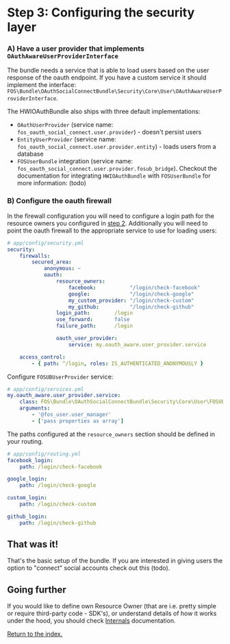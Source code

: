 Step 3: Configuring the security layer
======================================

### A) Have a user provider that implements `OAuthAwareUserProviderInterface`

The bundle needs a service that is able to load users based on the user
response of the oauth endpoint. If you have a custom service it should
implement the interface: `FOS\Bundle\OAuthSocialConnectBundle\Security\Core\User\OAuthAwareUserProviderInterface`.

The HWIOAuthBundle also ships with three default implementations:

- `OAuthUserProvider` (service name: `fos_oauth_social_connect.user.provider`) - doesn't persist users
- `EntityUserProvider` (service name: `fos_oauth_social_connect.user.provider.entity`) - loads users from a database
- `FOSUserBundle` integration  (service name: `fos_oauth_social_connect.user.provider.fosub_bridge`). Checkout the documentation for integrating
  `HWIOAuthBundle` with `FOSUserBundle` for more information: (todo)

### B) Configure the oauth firewall

In the firewall configuration you will need to configure a login path for the
resource owners you configured in [step 2](https://github.com/hwi/HWIOAuthBundle/blob/master/Resources/doc/2-configuring_resource_owners.md).
Additionally you will need to point the oauth firewall to the appropriate service to use for loading users:

```yaml
# app/config/security.yml
security:
    firewalls:
        secured_area:
            anonymous: ~
            oauth:
                resource_owners:
                    facebook:           "/login/check-facebook"
                    google:             "/login/check-google"
                    my_custom_provider: "/login/check-custom"
                    my_github:          "/login/check-github"
                login_path:        /login
                use_forward:       false
                failure_path:      /login

                oauth_user_provider:
                    service: my.oauth_aware.user_provider.service

    access_control:
        - { path: ^/login, roles: IS_AUTHENTICATED_ANONYMOUSLY }
```


Configure `FOSUBUserProvider` service:
```yaml
# app/config/services.yml
my.oauth_aware.user_provider.service:
    class: FOS\Bundle\OAuthSocialConnectBundle\Security\Core\User\FOSUBUserProvider
    arguments:
        - '@fos_user.user_manager'
        - ['pass properties as array']
```

The paths configured at the `resource_owners` section should be defined in your routing.

```yaml
# app/config/routing.yml
facebook_login:
    path: /login/check-facebook

google_login:
    path: /login/check-google

custom_login:
    path: /login/check-custom

github_login:
    path: /login/check-github
```

## That was it!

That's the basic setup of the bundle. If you are interested in giving users the option to "connect"
social accounts check out this (todo).

## Going further

If you would like to define own Resource Owner (that are i.e. pretty simple or require third-party code - SDK's), or understand details of how it works under the hood, you should check [Internals](./internals) documentation.

[Return to the index.](index.md)
